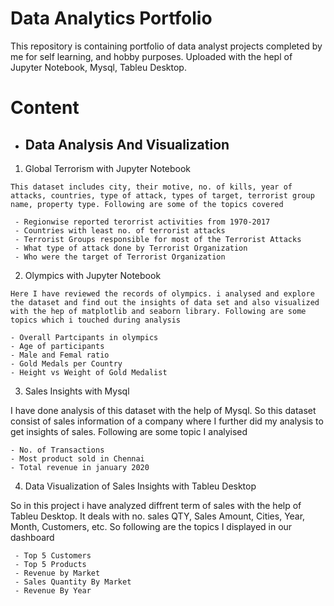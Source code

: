 # Data Analytics Portfolio

This repository is containing portfolio of data analyst projects completed by me for self learning, and hobby purposes. Uploaded with the hepl of Jupyter Notebook, Mysql, Tableu Desktop.

# Content  

 
 - ## Data Analysis And Visualization

  1) Global Terrorism with Jupyter Notebook
 
    This dataset includes city, their motive, no. of kills, year of attacks, countries, type of attack, types of target, terrorist group name, property type. Following are some of the topics covered
  
     - Regionwise reported terorrist activities from 1970-2017
     - Countries with least no. of terrorist attacks
     - Terrorist Groups responsible for most of the Terrorist Attacks
     - What type of attack done by Terrorist Organization
     - Who were the target of Terrorist Organization
     
     
  2) Olympics with Jupyter Notebook
 
    Here I have reviewed the records of olympics. i analysed and explore the dataset and find out the insights of data set and also visualized with the hep of matplotlib and seaborn library. Following are some topics which i touched during analysis
    
    - Overall Partcipants in olympics
    - Age of participants
    - Male and Femal ratio
    - Gold Medals per Country
    - Height vs Weight of Gold Medalist
    

 3) Sales Insights with Mysql
   
   I have done analysis of this dataset with  the help of Mysql. So this dataset consist of sales information of a company where I further did my analysis to get insights of sales. Following are some topic I analyised
   
    - No. of Transactions
    - Most product sold in Chennai
    - Total revenue in january 2020
    

4) Data Visualization of Sales Insights with Tableu Desktop

  So in this project i have analyzed diffrent term of sales with the help of Tableu Desktop. It deals with no. sales QTY, Sales Amount, Cities, Year, Month, Customers, etc. So following are the topics I displayed in our dashboard
   
     - Top 5 Customers
     - Top 5 Products
     - Revenue by Market
     - Sales Quantity By Market
     - Revenue By Year
